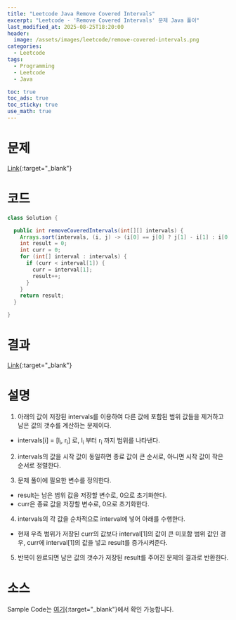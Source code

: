 ```yaml
---
title: "Leetcode Java Remove Covered Intervals"
excerpt: "Leetcode - 'Remove Covered Intervals' 문제 Java 풀이"
last_modified_at: 2025-08-25T18:20:00
header:
  image: /assets/images/leetcode/remove-covered-intervals.png
categories:
  - Leetcode
tags:
  - Programming
  - Leetcode
  - Java

toc: true
toc_ads: true
toc_sticky: true
use_math: true
---
```

# 문제
[Link](https://leetcode.com/problems/remove-covered-intervals/){:target="_blank"}

# 코드
```java
class Solution {

  public int removeCoveredIntervals(int[][] intervals) {
    Arrays.sort(intervals, (i, j) -> (i[0] == j[0] ? j[1] - i[1] : i[0] - j[0]));
    int result = 0;
    int curr = 0;
    for (int[] interval : intervals) {
      if (curr < interval[1]) {
        curr = interval[1];
        result++;
      }
    }
    return result;
  }

}
```

# 결과
[Link](https://leetcode.com/problems/remove-covered-intervals/submissions/1747538512/){:target="_blank"}

# 설명
1. 아래의 값이 저장된 intervals를 이용하여 다른 값에 포함된 범위 값들을 제거하고 남은 값의 갯수를 계산하는 문제이다.
- intervals[i] = [l<sub>i</sub>, r<sub>i</sub>] 로, l<sub>i</sub> 부터 r<sub>i</sub> 까지 범위를 나타낸다.

2. intervals의 값을 시작 값이 동일하면 종료 값이 큰 순서로, 아니면 시작 값이 작은 순서로 정렬한다.

3. 문제 풀이에 필요한 변수를 정의한다.
- result는 남은 범위 값을 저장할 변수로, 0으로 초기화한다.
- curr은 종료 값을 저장할 변수로, 0으로 초기화한다.

4. intervals의 각 값을 순차적으로 interval에 넣어 아래를 수행한다.
- 현재 우측 범위가 저장된 curr의 값보다 interval[1]의 값이 큰 미포함 범위 값인 경우, curr에 interval[1]의 값을 넣고 result를 증가시켜준다.

5. 반복이 완료되면 남은 값의 갯수가 저장된 result를 주어진 문제의 결과로 반환한다.

# 소스
Sample Code는 [여기](https://github.com/GracefulSoul/leetcode/blob/master/src/main/java/gracefulsoul/problems/RemoveCoveredIntervals.java){:target="_blank"}에서 확인 가능합니다.